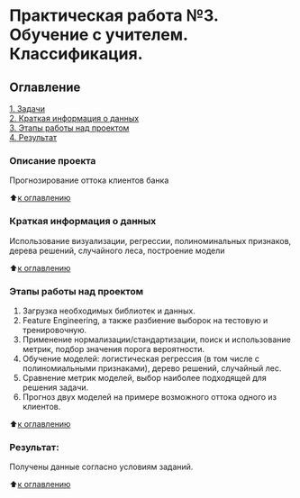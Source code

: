 # Практическая работа №3. Обучение с учителем. Классификация.

## Оглавление  
[1. Задачи](#Описание-проекта)  
[2. Краткая информация о данных](#Краткая-информация-о-данных)  
[3. Этапы работы над проектом](#Этапы-работы-над-проектом)  
[4. Результат](#Результат) 

### Описание проекта    
Прогнозирование оттока клиентов банка

:arrow_up:[к оглавлению](#Оглавление)



### Краткая информация о данных
Использование визуализации, регрессии, полиноминальных признаков, дерева решений, случайного леса, построение модели
  
:arrow_up:[к оглавлению](#Оглавление)


### Этапы работы над проектом  
1. Загрузка необходимых библиотек и данных.
2. Feature Engineering, а также разбиение выборок на тестовую и тренировочную.
3. Применение нормализации/стандартизации, поиск и использование метрик, подбор значения порога вероятности.
4. Обучение моделей: логистическая регрессия (в том числе с полиномиальными признаками), дерево решений, случайный лес.
5. Сравнение метрик моделей, выбор наиболее подходящей для решения задачи.
6. Прогноз двух моделей на примере возможного оттока одного из клиентов.

:arrow_up:[к оглавлению](#Оглавление)


### Результат:  
Получены данные согласно условиям заданий.

:arrow_up:[к оглавлению](#Оглавление)
